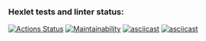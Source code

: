 ### Hexlet tests and linter status:
[![Actions Status](https://github.com/oshwa364/python-project-49/actions/workflows/hexlet-check.yml/badge.svg)](https://github.com/oshwa364/python-project-49/actions)
[![Maintainability](https://api.codeclimate.com/v1/badges/7965edb6c8c38bf93ca6/maintainability)](https://codeclimate.com/github/oshwa364/python-project-49/maintainability)
[![asciicast](https://asciinema.org/a/iXSU14Vbtt3WgZ8pY2R6OisO1.svg)](https://asciinema.org/a/iXSU14Vbtt3WgZ8pY2R6OisO1)
[![asciicast](https://asciinema.org/a/kep5xMrUVtHXqPKmwpgqQy2lz.svg)](https://asciinema.org/a/kep5xMrUVtHXqPKmwpgqQy2lz)
